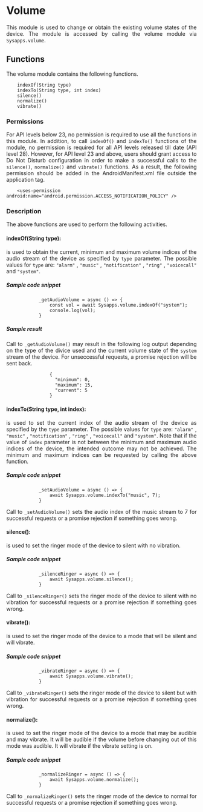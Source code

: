 # Volume
<p style = "text-align: justify">This module is used to change or obtain the existing volume states of the device. The module is accessed by calling the volume module via <code>Sysapps.volume</code>.</p> 

## Functions
<p style = "text-align: justify">The volume module contains the following functions.</p>

``` 
    indexOf(String type)
    indexTo(String type, int index)
    silence()
    normalize()
    vibrate() 
```

### Permissions

<p style = "text-align: justify">For API levels below 23, no permission is required to use all the functions in this module. In addition, to call <code>indexOf()</code> and <code>indexTo()</code>  functions of the module, no permission is required for all API levels released till date (API level 28). However, for API level 23 and above, users should grant access to Do Not Disturb configuration in order to make a successful calls to the <code>silence()</code>, <code>normalize()</code> and <code>vibrate()</code> functions. As a result, the following permission should be added in the AndroidManifest.xml file outside the application tag.</p>

```     <uses-permission android:name="android.permission.ACCESS_NOTIFICATION_POLICY" /> ```


### Description
<p style = "text-align: justify">The above functions are used to perform the following activities.</p>

#### indexOf(String type): 

<p style = "text-align: justify">is used to obtain the current, minimum and maximum volume indices of the audio stream of the device as specified by <code>type</code> parameter. The possible values for <code>type</code> are: <code>"alarm"</code> , <code>"music"</code> , <code>"notification"</code> , <code>"ring"</code> , <code>"voicecall"</code> and  <code>"system"</code>.</p>

##### Sample code snippet
``` 
            _getAudioVolume = async () => {
                const vol = await Sysapps.volume.indexOf("system");
                console.log(vol);
            } 
```

##### Sample result 
<p style = "text-align: justify">Call to  <code>_getAudioVolume()</code> may result in the following log output depending on the type of the divice used and the current volume state of the <code>system</code> stream of the device. For unseccessful requests, a promise rejection will be sent back.</p>

```
                {
                  "minimum": 0, 
                  "maximum": 15, 
                  "current": 5 
                }
```

#### indexTo(String type, int index): 

<p style = "text-align: justify"> is used to set the current index of the audio stream of the device as specified by the <code>type</code> parameter. The possible values for <code>type</code> are: <code>"alarm"</code> , <code>"music"</code> , <code>"notification"</code> , <code>"ring"</code> , <code>"voicecall"</code> and  <code>"system"</code>. Note that if the value of <code>index</code> parameter is not between the minimum and maximum audio indices  of the device, the intended outcome may not be achieved. The minimum and maximum indices can be requested by calling the above function. </p>

##### Sample code snippet
``` 
            _setAudioVolume = async () => {
                await Sysapps.volume.indexTo("music", 7);
            } 
```
<p style = "text-align: justify">Call to  <code>_setAudioVolume()</code> sets the audio index of the music stream to 7 for successful requests or a promise rejection if something goes wrong.</p>

#### silence(): 

<p style = "text-align: justify"> is used to set the ringer mode of the device to silent with no vibration. </p>

##### Sample code snippet

``` 
            _silenceRinger = async () => {
                await Sysapps.volume.silence();
            } 
```
<p style = "text-align: justify">Call to  <code>_silenceRinger()</code> sets the ringer mode of the device to silent with no vibration for successful requests or a promise rejection if something goes wrong.</p>

#### vibrate(): 

<p style = "text-align: justify"> is used to set the ringer mode of the device to a mode that will be silent and will vibrate. </p>

##### Sample code snippet

``` 
            _vibrateRinger = async () => {
                await Sysapps.volume.vibrate();
            } 
```
<p style = "text-align: justify">Call to  <code>_vibrateRinger()</code> sets the ringer mode of the device to silent but with vibration for successful requests or a promise rejection if something goes wrong.</p>

#### normalize(): 

<p style = "text-align: justify"> is used to set the ringer mode of the device to a mode that may be audible and may vibrate. It will be audible if the volume before changing out of this mode was audible. It will vibrate if the vibrate setting is on. </p>

##### Sample code snippet

```
            _normalizeRinger = async () => {
                await Sysapps.volume.normalize();
            } 
```

<p style = "text-align: justify">Call to  <code>_normalizeRinger()</code> sets the ringer mode of the device to normal for successful requests or a promise rejection if something goes wrong.</p>
